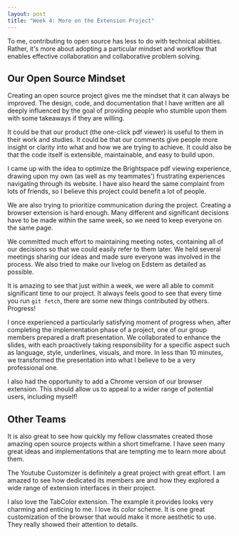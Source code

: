 ```yaml
---
layout: post
title: "Week 4: More on the Extension Project"
---
```


To me, contributing to open source has less to do with technical abilities.
Rather, it's more about adopting a particular mindset and workflow that enables
effective collaboration and collaborative problem solving.

<!--more-->

## Our Open Source Mindset

Creating an open source project gives me the mindset that it can always be
improved. The design, code, and documentation that I have written are all deeply
influenced by the goal of providing people who stumble upon them with some
takeaways if they are willing.

It could be that our product (the one-click pdf viewer) is useful to them in
their work and studies. It could be that our comments give people more insight
or clarity into what and how we are trying to achieve. It could also be that the
code itself is extensible, maintainable, and easy to build upon.

I came up with the idea to optimize the Brightspace pdf viewing experience,
drawing upon my own (as well as my teammates') frustrating experiences
navigating through its website. I have also heard the same complaint from lots
of friends, so I believe this project could benefit a lot of people.

We are also trying to prioritize communication during the project. Creating a
browser extension is hard enough. Many different and significant decisions have
to be made within the same week, so we need to keep everyone on the same page.

We committed much effort to maintaining meeting notes, containing all of our
decisions so that we could easily refer to them later. We held several meetings
sharing our ideas and made sure everyone was involved in the process. We also
tried to make our livelog on Edstem as detailed as possible.

It is amazing to see that just within a week, we were all able to commit
significant time to our project. It always feels good to see that every time you
run `git fetch`, there are some new things contributed by others. Progress!

I once experienced a particularly satisfying moment of progress when, after
completing the implementation phase of a project, one of our group members
prepared a draft presentation. We collaborated to enhance the slides, with each
proactively taking responsibility for a specific aspect such as language, style,
underlines, visuals, and more. In less than 10 minutes, we transformed the
presentation into what I believe to be a very professional one.

I also had the opportunity to add a Chrome version of our browser extension.
This should allow us to appeal to a wider range of potential users, including
myself!

## Other Teams

It is also great to see how quickly my fellow classmates created those amazing
open source projects within a short timeframe. I have seen many great ideas and
implementations that are tempting me to learn more about them.

The Youtube Customizer is definitely a great project with great effort. I am
amazed to see how dedicated its members are and how they explored a wide range
of extension interfaces in their project.

I also love the TabColor extension. The example it provides looks very charming
and enticing to me. I love its color scheme. It is one great customization of
the browser that would make it more aesthetic to use. They really showed their
attention to details.
